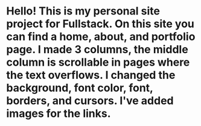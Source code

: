# Hello! This is my personal site project for Fullstack. On this site you can find a home, about, and portfolio page. I made 3 columns, the middle column is scrollable in pages where the text overflows. I changed the background, font color, font, borders, and cursors. I've added images for the links. 
